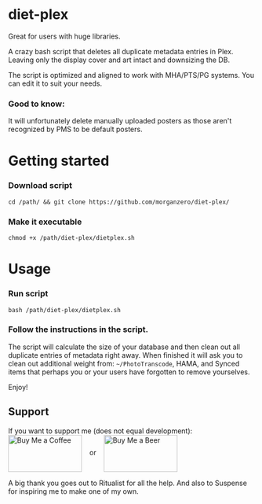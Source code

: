 # diet-plex

Great for users with huge libraries.

A crazy bash script that deletes all duplicate metadata entries in Plex. Leaving only the display cover and art intact and downsizing the DB.

The script is optimized and aligned to work with MHA/PTS/PG systems. You can edit it to suit your needs.

### Good to know:
It will unfortunately delete manually uploaded posters as those aren't recognized by PMS to be default posters.

# Getting started

### Download script
```cd /path/ && git clone https://github.com/morganzero/diet-plex/```

### Make it executable
```chmod +x /path/diet-plex/dietplex.sh```

# Usage

### Run script
```bash /path/diet-plex/dietplex.sh```

### Follow the instructions in the script.

The script will calculate the size of your database and then clean out all duplicate entries of metadata right away. When finished it will ask you to clean out additional weight from: `~/PhotoTranscode`, HAMA, and Synced items that perhaps you or your users have forgotten to remove yourselves.

Enjoy!

## Support

If you want to support me (does not equal development): <br>
<a href="https://www.paypal.com/paypalme/sizemattrs/1" target=blank><img src=http://imgur.com/WSVZSTW.png alt="Buy Me a Coffee" height=75 width=150 align='center'></a> &nbsp;&nbsp; or &nbsp;&nbsp; <a href="https://www.paypal.com/paypalme/sizemattrs/3" target=blank><img src=http://imgur.com/gnvlm6n.jpg alt="Buy Me a Beer" height=75 width=150 align='center'></a>




A big thank you goes out to Ritualist for all the help. And also to Suspense for inspiring me to make one of my own.
